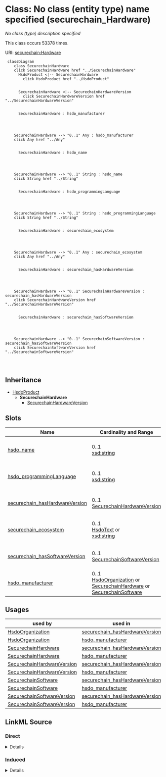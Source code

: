 

# Class: No class (entity type) name specified (securechain_Hardware)


_No class (type) description specified_






This class occurs 53378 times.


URI: [securechain:Hardware](https://w3id.org/secure-chain/Hardware)






```mermaid
 classDiagram
    class SecurechainHardware
    click SecurechainHardware href "../SecurechainHardware"
      HsdoProduct <|-- SecurechainHardware
        click HsdoProduct href "../HsdoProduct"
      

      SecurechainHardware <|-- SecurechainHardwareVersion
        click SecurechainHardwareVersion href "../SecurechainHardwareVersion"
      
      
      SecurechainHardware : hsdo_manufacturer
        
          
    
    
    SecurechainHardware --> "0..1" Any : hsdo_manufacturer
    click Any href "../Any"

        
      SecurechainHardware : hsdo_name
        
          
    
    
    SecurechainHardware --> "0..1" String : hsdo_name
    click String href "../String"

        
      SecurechainHardware : hsdo_programmingLanguage
        
          
    
    
    SecurechainHardware --> "0..1" String : hsdo_programmingLanguage
    click String href "../String"

        
      SecurechainHardware : securechain_ecosystem
        
          
    
    
    SecurechainHardware --> "0..1" Any : securechain_ecosystem
    click Any href "../Any"

        
      SecurechainHardware : securechain_hasHardwareVersion
        
          
    
    
    SecurechainHardware --> "0..1" SecurechainHardwareVersion : securechain_hasHardwareVersion
    click SecurechainHardwareVersion href "../SecurechainHardwareVersion"

        
      SecurechainHardware : securechain_hasSoftwareVersion
        
          
    
    
    SecurechainHardware --> "0..1" SecurechainSoftwareVersion : securechain_hasSoftwareVersion
    click SecurechainSoftwareVersion href "../SecurechainSoftwareVersion"

        
      
```





## Inheritance
* [HsdoProduct](../classes/HsdoProduct.md)
    * **SecurechainHardware**
        * [SecurechainHardwareVersion](../classes/SecurechainHardwareVersion.md)



## Slots

| Name | Cardinality and Range | Description | Inheritance | Occurrences |
| ---  | --- | --- | --- | --- |
| [hsdo_name](../slots/hsdo_name.md) | 0..1 <br/> [xsd:string](http://www.w3.org/2001/XMLSchema#string) | No slot (predicate) description specified <br/>  | direct | 53378 |
| [hsdo_programmingLanguage](../slots/hsdo_programmingLanguage.md) | 0..1 <br/> [xsd:string](http://www.w3.org/2001/XMLSchema#string) | No slot (predicate) description specified <br/>  | direct | 22 |
| [securechain_hasHardwareVersion](../slots/securechain_hasHardwareVersion.md) | 0..1 <br/> [SecurechainHardwareVersion](../classes/SecurechainHardwareVersion.md) | No slot (predicate) description specified <br/>  | direct | 57295 |
| [securechain_ecosystem](../slots/securechain_ecosystem.md) | 0..1 <br/> [HsdoText](../classes/HsdoText.md)&nbsp;or&nbsp;<br />[xsd:string](http://www.w3.org/2001/XMLSchema#string) | No slot (predicate) description specified <br/>  | direct | 22 |
| [securechain_hasSoftwareVersion](../slots/securechain_hasSoftwareVersion.md) | 0..1 <br/> [SecurechainSoftwareVersion](../classes/SecurechainSoftwareVersion.md) | No slot (predicate) description specified <br/>  | direct | 73 |
| [hsdo_manufacturer](../slots/hsdo_manufacturer.md) | 0..1 <br/> [HsdoOrganization](../classes/HsdoOrganization.md)&nbsp;or&nbsp;<br />[SecurechainHardware](../classes/SecurechainHardware.md)&nbsp;or&nbsp;<br />[SecurechainSoftware](../classes/SecurechainSoftware.md) | No slot (predicate) description specified <br/>  | direct | 57993 |





## Usages

| used by | used in | type | used |
| ---  | --- | --- | --- |
| [HsdoOrganization](../classes/HsdoOrganization.md) | [securechain_hasHardwareVersion](../slots/securechain_hasHardwareVersion.md) | domain | [SecurechainHardware](../classes/SecurechainHardware.md) |
| [HsdoOrganization](../classes/HsdoOrganization.md) | [hsdo_manufacturer](../slots/hsdo_manufacturer.md) | any_of[range] | [SecurechainHardware](../classes/SecurechainHardware.md) |
| [SecurechainHardware](../classes/SecurechainHardware.md) | [securechain_hasHardwareVersion](../slots/securechain_hasHardwareVersion.md) | domain | [SecurechainHardware](../classes/SecurechainHardware.md) |
| [SecurechainHardware](../classes/SecurechainHardware.md) | [hsdo_manufacturer](../slots/hsdo_manufacturer.md) | any_of[range] | [SecurechainHardware](../classes/SecurechainHardware.md) |
| [SecurechainHardwareVersion](../classes/SecurechainHardwareVersion.md) | [securechain_hasHardwareVersion](../slots/securechain_hasHardwareVersion.md) | domain | [SecurechainHardware](../classes/SecurechainHardware.md) |
| [SecurechainHardwareVersion](../classes/SecurechainHardwareVersion.md) | [hsdo_manufacturer](../slots/hsdo_manufacturer.md) | any_of[range] | [SecurechainHardware](../classes/SecurechainHardware.md) |
| [SecurechainSoftware](../classes/SecurechainSoftware.md) | [securechain_hasHardwareVersion](../slots/securechain_hasHardwareVersion.md) | domain | [SecurechainHardware](../classes/SecurechainHardware.md) |
| [SecurechainSoftware](../classes/SecurechainSoftware.md) | [hsdo_manufacturer](../slots/hsdo_manufacturer.md) | any_of[range] | [SecurechainHardware](../classes/SecurechainHardware.md) |
| [SecurechainSoftwareVersion](../classes/SecurechainSoftwareVersion.md) | [securechain_hasHardwareVersion](../slots/securechain_hasHardwareVersion.md) | domain | [SecurechainHardware](../classes/SecurechainHardware.md) |
| [SecurechainSoftwareVersion](../classes/SecurechainSoftwareVersion.md) | [hsdo_manufacturer](../slots/hsdo_manufacturer.md) | any_of[range] | [SecurechainHardware](../classes/SecurechainHardware.md) |











## LinkML Source

<!-- TODO: investigate https://stackoverflow.com/questions/37606292/how-to-create-tabbed-code-blocks-in-mkdocs-or-sphinx -->

### Direct

<details>

```yaml
name: securechain_Hardware
conforms_to: No schema conformance document specified
annotations:
  count:
    tag: count
    value: 53378
description: No class (type) description specified
title: No class (entity type) name specified
from_schema: secure-chain-kg
rank: 1000
is_a: hsdo_Product
slots:
- hsdo_name
- hsdo_programmingLanguage
- securechain_hasHardwareVersion
- securechain_ecosystem
- securechain_hasSoftwareVersion
- hsdo_manufacturer
slot_usage:
  hsdo_manufacturer:
    name: hsdo_manufacturer
    annotations:
      hsdo_Organization:
        tag: hsdo_Organization
        value: 54369
      securechain_Hardware:
        tag: securechain_Hardware
        value: 2372
      securechain_Software:
        tag: securechain_Software
        value: 1252
  hsdo_name:
    name: hsdo_name
    annotations:
      string:
        tag: string
        value: 53378
  hsdo_programmingLanguage:
    name: hsdo_programmingLanguage
    annotations:
      string:
        tag: string
        value: 22
  securechain_ecosystem:
    name: securechain_ecosystem
    annotations:
      string:
        tag: string
        value: 22
  securechain_hasHardwareVersion:
    name: securechain_hasHardwareVersion
    annotations:
      securechain_HardwareVersion:
        tag: securechain_HardwareVersion
        value: 57295
  securechain_hasSoftwareVersion:
    name: securechain_hasSoftwareVersion
    annotations:
      securechain_SoftwareVersion:
        tag: securechain_SoftwareVersion
        value: 73
class_uri: securechain:Hardware

```
</details>

### Induced

<details>

```yaml
name: securechain_Hardware
conforms_to: No schema conformance document specified
annotations:
  count:
    tag: count
    value: 53378
description: No class (type) description specified
title: No class (entity type) name specified
from_schema: secure-chain-kg
rank: 1000
is_a: hsdo_Product
slot_usage:
  hsdo_manufacturer:
    name: hsdo_manufacturer
    annotations:
      hsdo_Organization:
        tag: hsdo_Organization
        value: 54369
      securechain_Hardware:
        tag: securechain_Hardware
        value: 2372
      securechain_Software:
        tag: securechain_Software
        value: 1252
  hsdo_name:
    name: hsdo_name
    annotations:
      string:
        tag: string
        value: 53378
  hsdo_programmingLanguage:
    name: hsdo_programmingLanguage
    annotations:
      string:
        tag: string
        value: 22
  securechain_ecosystem:
    name: securechain_ecosystem
    annotations:
      string:
        tag: string
        value: 22
  securechain_hasHardwareVersion:
    name: securechain_hasHardwareVersion
    annotations:
      securechain_HardwareVersion:
        tag: securechain_HardwareVersion
        value: 57295
  securechain_hasSoftwareVersion:
    name: securechain_hasSoftwareVersion
    annotations:
      securechain_SoftwareVersion:
        tag: securechain_SoftwareVersion
        value: 73
attributes:
  hsdo_name:
    name: hsdo_name
    annotations:
      string:
        tag: string
        value: 53378
    description: No slot (predicate) description specified
    examples:
    - object:
        example_object: 0----0
        example_object_type: string
        example_predicate: hsdo:name
        example_subject: https://github.com/0----0
        example_subject_type: hsdo_Person
    - object:
        example_object: Permission to use, copy, modify, and/or distribute this software
          for any
        example_object_type: string
        example_predicate: hsdo:name
        example_subject: https://spdx.org/licenses/0bsd.html
        example_subject_type: securechain_License
    - object:
        example_object: 2n
        example_object_type: string
        example_predicate: hsdo:name
        example_subject: https://www.google.com/search?q=2n
        example_subject_type: hsdo_Organization
    - object:
        example_object: '360'
        example_object_type: string
        example_predicate: hsdo:name
        example_subject: https://www.google.com/search?q=360
        example_subject_type: securechain_Hardware
    - object:
        example_object: amd
        example_object_type: string
        example_predicate: hsdo:name
        example_subject: https://www.google.com/search?q=amd
        example_subject_type: securechain_Software
    from_schema: secure-chain-kg
    rank: 1000
    slot_uri: hsdo:name
    alias: hsdo_name
    owner: securechain_Hardware
    domain_of:
    - hsdo_Organization
    - hsdo_Person
    - securechain_Hardware
    - securechain_License
    - securechain_Software
    range: string
  hsdo_programmingLanguage:
    name: hsdo_programmingLanguage
    annotations:
      string:
        tag: string
        value: 22
    description: No slot (predicate) description specified
    examples:
    - object:
        example_object: C/C++
        example_object_type: string
        example_predicate: hsdo:programmingLanguage
        example_subject: https://www.google.com/search?q=amd
        example_subject_type: securechain_Software
    - object:
        example_object: C/C++
        example_object_type: string
        example_predicate: hsdo:programmingLanguage
        example_subject: https://www.google.com/search?q=st
        example_subject_type: securechain_Hardware
    from_schema: secure-chain-kg
    rank: 1000
    slot_uri: hsdo:programmingLanguage
    alias: hsdo_programmingLanguage
    owner: securechain_Hardware
    domain_of:
    - hsdo_Organization
    - securechain_Hardware
    - securechain_Software
    range: string
  securechain_hasHardwareVersion:
    name: securechain_hasHardwareVersion
    annotations:
      securechain_HardwareVersion:
        tag: securechain_HardwareVersion
        value: 57295
    description: No slot (predicate) description specified
    title: No slot (predicate) name specified
    examples:
    - object:
        example_object: https://www.google.com/search?q=360+-
        example_object_type: securechain_HardwareVersion
        example_predicate: securechain:hasHardwareVersion
        example_subject: https://www.google.com/search?q=360
        example_subject_type: hsdo_Organization
    - object:
        example_object: https://www.google.com/search?q=360+-
        example_object_type: securechain_HardwareVersion
        example_predicate: securechain:hasHardwareVersion
        example_subject: https://www.google.com/search?q=360
        example_subject_type: securechain_Hardware
    - object:
        example_object: https://www.google.com/search?q=st+14.2
        example_object_type: securechain_HardwareVersion
        example_predicate: securechain:hasHardwareVersion
        example_subject: https://www.google.com/search?q=st
        example_subject_type: securechain_Software
    from_schema: secure-chain-kg
    rank: 1000
    domain: securechain_Hardware
    slot_uri: securechain:hasHardwareVersion
    alias: securechain_hasHardwareVersion
    owner: securechain_Hardware
    domain_of:
    - hsdo_Organization
    - securechain_Hardware
    - securechain_Software
    range: securechain_HardwareVersion
  securechain_ecosystem:
    name: securechain_ecosystem
    annotations:
      string:
        tag: string
        value: 22
    description: No slot (predicate) description specified
    title: No slot (predicate) name specified
    examples:
    - object:
        example_object: Unknown
        example_object_type: string
        example_predicate: securechain:ecosystem
        example_subject: https://www.google.com/search?q=amd
        example_subject_type: securechain_Software
    - object:
        example_object: Unknown
        example_object_type: string
        example_predicate: securechain:ecosystem
        example_subject: https://www.google.com/search?q=st
        example_subject_type: securechain_Hardware
    from_schema: secure-chain-kg
    rank: 1000
    domain: securechain_Software
    slot_uri: securechain:ecosystem
    alias: securechain_ecosystem
    owner: securechain_Hardware
    domain_of:
    - hsdo_Organization
    - securechain_Hardware
    - securechain_Software
    range: Any
    any_of:
    - range: hsdo_Text
    - range: string
  securechain_hasSoftwareVersion:
    name: securechain_hasSoftwareVersion
    annotations:
      securechain_SoftwareVersion:
        tag: securechain_SoftwareVersion
        value: 73
    description: No slot (predicate) description specified
    title: No slot (predicate) name specified
    examples:
    - object:
        example_object: https://www.google.com/search?q=amd+64
        example_object_type: securechain_SoftwareVersion
        example_predicate: securechain:hasSoftwareVersion
        example_subject: https://www.google.com/search?q=amd
        example_subject_type: hsdo_Organization
    - object:
        example_object: https://www.google.com/search?q=amd+64
        example_object_type: securechain_SoftwareVersion
        example_predicate: securechain:hasSoftwareVersion
        example_subject: https://www.google.com/search?q=amd
        example_subject_type: securechain_Software
    - object:
        example_object: https://www.google.com/search?q=st+*
        example_object_type: securechain_SoftwareVersion
        example_predicate: securechain:hasSoftwareVersion
        example_subject: https://www.google.com/search?q=st
        example_subject_type: securechain_Hardware
    from_schema: secure-chain-kg
    rank: 1000
    domain: securechain_Software
    slot_uri: securechain:hasSoftwareVersion
    alias: securechain_hasSoftwareVersion
    owner: securechain_Hardware
    domain_of:
    - hsdo_Organization
    - securechain_Hardware
    - securechain_Software
    range: securechain_SoftwareVersion
  hsdo_manufacturer:
    name: hsdo_manufacturer
    annotations:
      hsdo_Organization:
        tag: hsdo_Organization
        value: 54369
      securechain_Hardware:
        tag: securechain_Hardware
        value: 2372
      securechain_Software:
        tag: securechain_Software
        value: 1252
    description: No slot (predicate) description specified
    examples:
    - object:
        example_object: https://www.google.com/search?q=hp
        example_object_type: hsdo_Organization
        example_predicate: hsdo:manufacturer
        example_subject: https://www.google.com/search?q=360
        example_subject_type: hsdo_Organization
    - object:
        example_object: https://www.google.com/search?q=hp
        example_object_type: hsdo_Organization
        example_predicate: hsdo:manufacturer
        example_subject: https://www.google.com/search?q=360
        example_subject_type: securechain_Hardware
    - object:
        example_object: https://www.google.com/search?q=arduino
        example_object_type: securechain_Hardware
        example_predicate: hsdo:manufacturer
        example_subject: https://www.google.com/search?q=arduino
        example_subject_type: hsdo_Organization
    - object:
        example_object: https://www.google.com/search?q=arduino
        example_object_type: securechain_Hardware
        example_predicate: hsdo:manufacturer
        example_subject: https://www.google.com/search?q=arduino
        example_subject_type: securechain_Hardware
    - object:
        example_object: https://www.google.com/search?q=amd
        example_object_type: securechain_Software
        example_predicate: hsdo:manufacturer
        example_subject: https://www.google.com/search?q=milan
        example_subject_type: hsdo_Organization
    - object:
        example_object: https://www.google.com/search?q=amd
        example_object_type: securechain_Software
        example_predicate: hsdo:manufacturer
        example_subject: https://www.google.com/search?q=milan
        example_subject_type: securechain_Hardware
    - object:
        example_object: https://www.google.com/search?q=mitel
        example_object_type: hsdo_Organization
        example_predicate: hsdo:manufacturer
        example_subject: https://www.google.com/search?q=st
        example_subject_type: securechain_Software
    - object:
        example_object: https://www.google.com/search?q=oculus
        example_object_type: securechain_Software
        example_predicate: hsdo:manufacturer
        example_subject: https://www.google.com/search?q=rift
        example_subject_type: securechain_Software
    from_schema: secure-chain-kg
    rank: 1000
    slot_uri: hsdo:manufacturer
    alias: hsdo_manufacturer
    owner: securechain_Hardware
    domain_of:
    - hsdo_Organization
    - securechain_Hardware
    - securechain_Software
    range: Any
    any_of:
    - range: hsdo_Organization
    - range: securechain_Hardware
    - range: securechain_Software
class_uri: securechain:Hardware

```
</details>